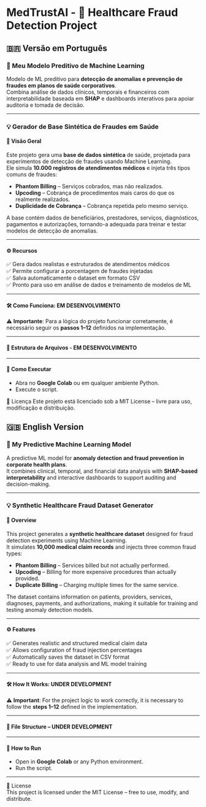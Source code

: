 # MedTrustAI - 🏥 Healthcare Fraud Detection Project  

## 🇧🇷 Versão em Português  

### 📌 Meu Modelo Preditivo de Machine Learning  
Modelo de ML preditivo para **detecção de anomalias e prevenção de fraudes em planos de saúde corporativos**.  
Combina análise de dados clínicos, temporais e financeiros com interpretabilidade baseada em **SHAP** e dashboards interativos para apoiar auditoria e tomada de decisão.  

---

### 💡 Gerador de Base Sintética de Fraudes em Saúde  

#### 🔎 Visão Geral  
Este projeto gera uma **base de dados sintética** de saúde, projetada para experimentos de detecção de fraudes usando Machine Learning.  
Ele simula **10.000 registros de atendimentos médicos** e injeta três tipos comuns de fraudes:  

- **Phantom Billing** – Serviços cobrados, mas não realizados.  
- **Upcoding** – Cobrança de procedimentos mais caros do que os realmente realizados.  
- **Duplicidade de Cobrança** – Cobrança repetida pelo mesmo serviço.  

A base contém dados de beneficiários, prestadores, serviços, diagnósticos, pagamentos e autorizações, tornando-a adequada para treinar e testar modelos de detecção de anomalias.  

---

#### ⚙️ Recursos  
✅ Gera dados realistas e estruturados de atendimentos médicos  
✅ Permite configurar a porcentagem de fraudes injetadas  
✅ Salva automaticamente o dataset em formato CSV  
✅ Pronto para uso em análise de dados e treinamento de modelos de ML  

---

#### 🛠️ Como Funciona: EM DESENVOLVIMENTO   

⚠️ **Importante**: Para a lógica do projeto funcionar corretamente, é necessário seguir os **passos 1–12** definidos na implementação.  

---

#### 📂 Estrutura de Arquivos  - EM DESENVOLVIMENTO


---

#### 🚀 Como Executar
- Abra no **Google Colab** ou em qualquer ambiente Python.  
- Execute o script.

📜 Licença
Este projeto está licenciado sob a MIT License – livre para uso, modificação e distribuição.





## 🇬🇧 English Version  

### 📌 My Predictive Machine Learning Model  
A predictive ML model for **anomaly detection and fraud prevention in corporate health plans**.  
It combines clinical, temporal, and financial data analysis with **SHAP-based interpretability** and interactive dashboards to support auditing and decision-making.  

---

### 💡 Synthetic Healthcare Fraud Dataset Generator  

#### 🔎 Overview  
This project generates a **synthetic healthcare dataset** designed for fraud detection experiments using Machine Learning.  
It simulates **10,000 medical claim records** and injects three common fraud types:  

- **Phantom Billing** – Services billed but not actually performed.  
- **Upcoding** – Billing for more expensive procedures than actually provided.  
- **Duplicate Billing** – Charging multiple times for the same service.  

The dataset contains information on patients, providers, services, diagnoses, payments, and authorizations, making it suitable for training and testing anomaly detection models.  

---

#### ⚙️ Features  
✅ Generates realistic and structured medical claim data  
✅ Allows configuration of fraud injection percentages  
✅ Automatically saves the dataset in CSV format  
✅ Ready to use for data analysis and ML model training  

---

#### 🛠️ How It Works: UNDER DEVELOPMENT  

⚠️ **Important**: For the project logic to work correctly, it is necessary to follow the **steps 1–12** defined in the implementation.  

---

#### 📂 File Structure – UNDER DEVELOPMENT  

---

#### 🚀 How to Run  
- Open in **Google Colab** or any Python environment.  
- Run the script.  

---

📜 License  
This project is licensed under the MIT License – free to use, modify, and distribute.  
